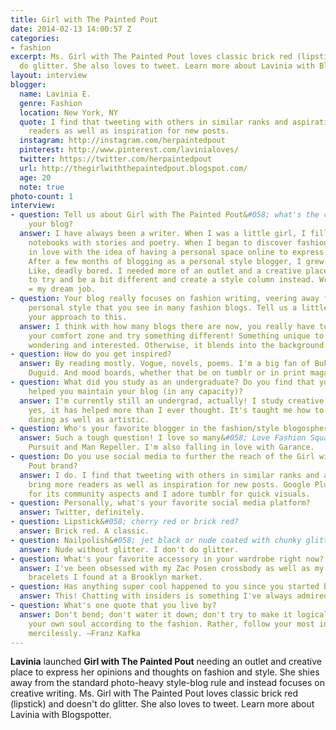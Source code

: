 ```yaml
---
title: Girl with The Painted Pout
date: 2014-02-13 14:00:57 Z
categories:
- fashion
excerpt: Ms. Girl with The Painted Pout loves classic brick red (lipstick) and doesn't
  do glitter. She also loves to tweet. Learn more about Lavinia with Blogspotter.
layout: interview
blogger:
  name: Lavinia E.
  genre: Fashion
  location: New York, NY
  quote: I find that tweeting with others in similar ranks and aspirations bring more
    readers as well as inspiration for new posts.
  instagram: http://instagram.com/herpaintedpout
  pinterest: http://www.pinterest.com/lavinialoves/
  twitter: https://twitter.com/herpaintedpout
  url: http://thegirlwiththepaintedpout.blogspot.com/
  age: 20
  note: true
photo-count: 1
interview:
- question: Tell us about Girl with The Painted Pout&#058; what's the concept behind
    your blog?
  answer: I have always been a writer. When I was a little girl, I filled up composition
    notebooks with stories and poetry. When I began to discover fashion blogs, I fell
    in love with the idea of having a personal space online to express your style.
    After a few months of blogging as a personal style blogger, I grew extremely bored.
    Like, deadly bored. I needed more of an outlet and a creative place. I decided
    to try and be a bit different and create a style column instead. Writing + fashion
    = my dream job.
- question: Your blog really focuses on fashion writing, veering away from the standard
    personal style that you see in many fashion blogs. Tell us a little bit about
    your approach to this.
  answer: I think with how many blogs there are now, you really have to veer out of
    your comfort zone and try something different! Something unique to get people
    wondering and interested. Otherwise, it blends into the background.
- question: How do you get inspired?
  answer: By reading mostly. Vogue, novels, poems. I'm a big fan of Bukowski and Stacey
    Duguid. And mood boards, whether that be on tumblr or in print magazines.
- question: What did you study as an undergraduate? Do you find that your degree has
    helped you maintain your blog (in any capacity)?
  answer: I'm currently still an undergrad, actually! I study creative writing and
    yes, it has helped more than I ever thought. It's taught me how to be a bit more
    daring as well as artistic.
- question: Who's your favorite blogger in the fashion/style blogosphere?
  answer: Such a tough question! I love so many&#058; Love Fashion Squad, The Haute
    Pursuit and Man Repeller. I'm also falling in love with Garance.
- question: Do you use social media to further the reach of the Girl with The Painted
    Pout brand?
  answer: I do. I find that tweeting with others in similar ranks and aspirations
    bring more readers as well as inspiration for new posts. Google Plus is wonderful
    for its community aspects and I adore tumblr for quick visuals.
- question: Personally, what's your favorite social media platform?
  answer: Twitter, definitely.
- question: Lipstick&#058; cherry red or brick red?
  answer: Brick red. A classic.
- question: Nailpolish&#058; jet black or nude coated with chunky glitter?
  answer: Nude without glitter. I don't do glitter.
- question: What's your favorite accessory in your wardrobe right now?
  answer: I've been obsessed with my Zac Posen crossbody as well as my vintage gold
    bracelets I found at a Brooklyn market.
- question: Has anything super cool happened to you since you started blogging?
  answer: This! Chatting with insiders is something I've always admired.
- question: What's one quote that you live by?
  answer: Don't bend; don't water it down; don't try to make it logical; don't edit
    your own soul according to the fashion. Rather, follow your most intense obsessions
    mercilessly. —Franz Kafka
---
```


**Lavinia** launched **Girl with The Painted Pout** needing an outlet and creative place to express her opinions and thoughts on fashion and style. She shies away from the standard photo-heavy style-blog rule and instead focuses on creative writing. Ms. Girl with The Painted Pout loves classic brick red (lipstick) and doesn't do glitter. She also loves to tweet. Learn more about Lavinia with Blogspotter.
